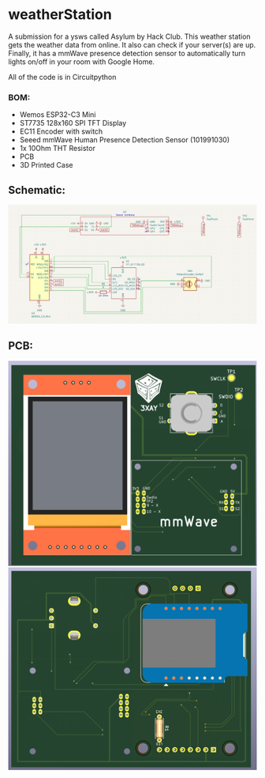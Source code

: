 # weatherStation

A submission for a ysws called Asylum by Hack Club.
This weather station gets the weather data from online.
It also can check if your server(s) are up.
Finally, it has a mmWave presence detection sensor to automatically turn lights on/off in your room with Google Home.

All of the code is in Circuitpython

### BOM:
- Wemos ESP32-C3 Mini
- ST7735 128x160 SPI TFT Display
- EC11 Encoder with switch
- Seeed mmWave Human Presence Detection Sensor (101991030)
- 1x 10Ohm THT Resistor
- PCB
- 3D Printed Case

## Schematic:
![schematic](Screenshots/schematic.png)

## PCB:
![PCB Front](Screenshots/pcbFront.png)
![PCB Back](Screenshots/pcbBack.png)
